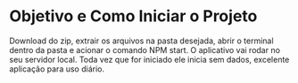 # Objetivo e Como Iniciar o Projeto 
Download do zip, extrair os arquivos na pasta desejada, abrir o terminal dentro da pasta e acionar o comando NPM start. 
O aplicativo vai rodar no seu servidor local. 
Toda vez que for iniciado ele inicia sem dados, excelente aplicação para uso diário. 




